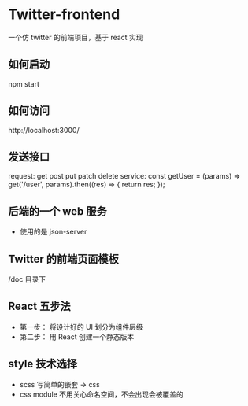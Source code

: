 # Twitter-frontend
一个仿 twitter 的前端项目，基于 react 实现

## 如何启动
npm start

## 如何访问
http://localhost:3000/

## 发送接口
request: get post put patch delete
service: const getUser = (params) => get('/user', params).then((res) => {
  return res;
});

## 后端的一个 web 服务
- 使用的是 json-server

## Twitter 的前端页面模板
/doc 目录下

## React 五步法
- 第一步： 将设计好的 UI 划分为组件层级
- 第二步： 用 React 创建一个静态版本

## style 技术选择
- scss 写简单的嵌套 -> css
- css module 不用关心命名空间，不会出现会被覆盖的